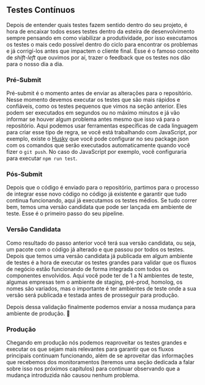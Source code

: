 ## Testes Contínuos

Depois de entender quais testes fazem sentido dentro do seu projeto, é hora de encaixar todos esses testes dentro da esteira de desenvolvimento sempre pensando em como viabilizar a produtividade, por isso executamos os testes o mais cedo possível dentro do ciclo para encontrar os problemas e já corrigí-los antes que impactem o cliente final. Esse é o famoso conceito de *shift-left* que ouvimos por aí, trazer o feedback que os testes nos dão para o nosso dia a dia.

### Pré-Submit

Pré-submit é o momento antes de enviar as alterações para o repositório. Nesse momento devemos executar os testes que são mais rápidos e confiáveis, como os testes pequenos que vimos na seção anterior. Eles podem ser executados em segundos ou no máximo minutos e já vão informar se houver algum problema antes mesmo que isso vá para o repositório. Aqui podemos usar ferramentas específicas de cada linguagem para criar esse tipo de regra, se você está trabalhando com JavaScript, por exemplo, existe o [Husky](https://www.npmjs.com/package/husky) que você pode configurar no seu package.json com os comandos que serão executados automaticamente quando você fizer o `git push`. No caso do JavaScript por exemplo, você configuraria para executar `npm run test`.

### Pós-Submit

Depois que o código é enviado para o repositório, partimos para o processo de integrar esse novo código no código já existente e garantir que tudo continua funcionando, aqui já executamos os testes médios. Se tudo correr bem, temos uma versão candidata que pode ser lançada em ambiente de teste. Esse é o primeiro passo do seu pipeline.

### Versão Candidata

Como resultado do passo anterior você terá sua versão candidata, ou seja, um pacote com o código já alterado e que passou por todos os testes. Depois que temos uma versão candidata já publicada em algum ambiente de testes é a hora de executar os testes grandes para validar que os fluxos de negócio estão funcionando de forma integrada com todos os componentes envolvidos. Aqui você pode ter de 1 a N ambientes de teste, algumas empresas tem o ambiente de staging, pré-prod, homolog, os nomes são variados, mas o importante é ter ambientes de teste onde a sua versão será publicada e testada antes de prosseguir para produção.

Depois dessa validação finalmente podemos enviar a nossa mudança para ambiente de produção. :rocket:

### Produção

Chegando em produção nós podemos reaproveitar os testes grandes e executar os que sejam mais relevantes para garantir que os fluxos principais continuam funcionando, além de se aproveitar das informações que recebemos dos monitoramentos (teremos uma seção dedicada a falar sobre isso nos próximos capítulos) para continuar observando que a mudança introduzida não causou nenhum problema.
